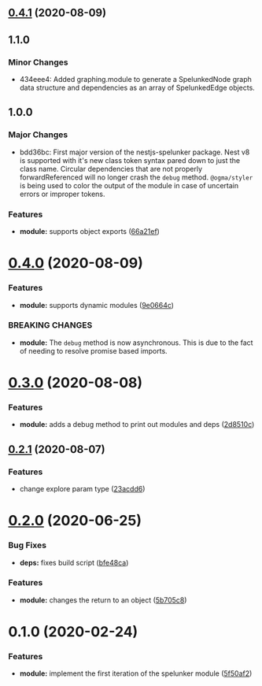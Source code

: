 ## [0.4.1](https://github.com/jmcdo29/nestjs-spelunker/compare/0.4.0...0.4.1) (2020-08-09)

## 1.1.0

### Minor Changes

- 434eee4: Added graphing.module to generate a SpelunkedNode graph data structure and dependencies as an array of SpelunkedEdge objects.

## 1.0.0

### Major Changes

- bdd36bc: First major version of the nestjs-spelunker package.
  Nest v8 is supported with it's new class token syntax
  pared down to just the class name. Circular dependencies
  that are not properly forwardReferenced will no longer
  crash the `debug` method. `@ogma/styler` is being used
  to color the output of the module in case of uncertain
  errors or improper tokens.

### Features

- **module:** supports object exports ([66a21ef](https://github.com/jmcdo29/nestjs-spelunker/commit/66a21efc5bd335e0792b50c31e866f9407fdd80a))

# [0.4.0](https://github.com/jmcdo29/nestjs-spelunker/compare/0.3.0...0.4.0) (2020-08-09)

### Features

- **module:** supports dynamic modules ([9e0664c](https://github.com/jmcdo29/nestjs-spelunker/commit/9e0664cb08a4a89e0d72933cbf56e35958ceda6b))

### BREAKING CHANGES

- **module:** The `debug` method is now asynchronous.
  This is due to the fact of needing to resolve promise
  based imports.

# [0.3.0](https://github.com/jmcdo29/nestjs-spelunker/compare/0.2.1...0.3.0) (2020-08-08)

### Features

- **module:** adds a debug method to print out modules and deps ([2d8510c](https://github.com/jmcdo29/nestjs-spelunker/commit/2d8510cffe07483521b531bc2760e79641423862))

## [0.2.1](https://github.com/jmcdo29/nestjs-spelunker/compare/0.2.0...0.2.1) (2020-08-07)

### Features

- change explore param type ([23acdd6](https://github.com/jmcdo29/nestjs-spelunker/commit/23acdd6144b9039c7b585f06db2c0efddf1a3f62))

# [0.2.0](https://github.com/jmcdo29/nestjs-spelunker/compare/0.1.0...0.2.0) (2020-06-25)

### Bug Fixes

- **deps:** fixes build script ([bfe48ca](https://github.com/jmcdo29/nestjs-spelunker/commit/bfe48ca13e6b87e895d12972d0d7779ca0ba1fc2))

### Features

- **module:** changes the return to an object ([5b705c8](https://github.com/jmcdo29/nestjs-spelunker/commit/5b705c8b61f9daf3dba2f0e9da6fbf1218f0b4ce))

<a name="0.1.0"></a>

# 0.1.0 (2020-02-24)

### Features

- **module:** implement the first iteration of the spelunker module ([5f50af2](https://github.com/jmcdo29/nestjs-spelunker/commit/5f50af2))
